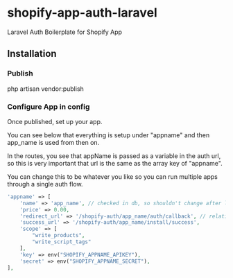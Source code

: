 # shopify-app-auth-laravel
Laravel Auth Boilerplate for Shopify App

## Installation
### Publish
php artisan vendor:publish

### Configure App in config
Once published, set up your app.

You can see below that everything is setup under "appname" and then app_name is used from then on.

In the routes, you see that appName is passed as a variable in the auth url, so this is very important that url is the same as the array key of "appname". 

You can change this to be whatever you like so you can run multiple apps through a single auth flow.
```php
'appname' => [
    'name' => 'app_name', // checked in db, so shouldn't change after launch
    'price' => 0.00,
    'redirect_url' => '/shopify-auth/app_name/auth/callback', // relative uri
    'success_url' => '/shopify-auth/app_name/install/success',
    'scope' => [
        "write_products",
        "write_script_tags"
    ],
    'key' => env("SHOPIFY_APPNAME_APIKEY"),
    'secret' => env("SHOPIFY_APPNAME_SECRET"),
],
```
